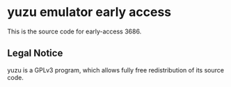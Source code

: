 yuzu emulator early access
=============

This is the source code for early-access 3686.

## Legal Notice

yuzu is a GPLv3 program, which allows fully free redistribution of its source code.